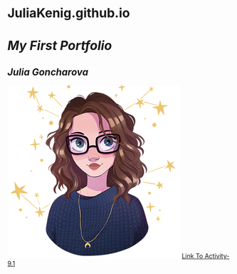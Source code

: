 # JuliaKenig.github.io
# *My First Portfolio*
## *Julia Goncharova*
    
![](Picture.png)
<a href="https://juliakenig.github.io/PCDE-Activity-9.1/"> Link To Activity-9.1 </a>
